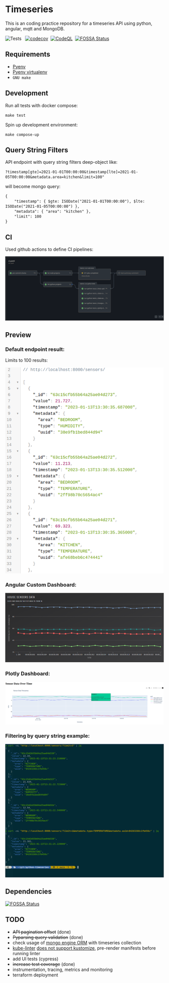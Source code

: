 # Timeseries

This is an coding practice repository for a timeseries API using python, angular, mqtt and MongoDB.

![Tests](https://github.com/rcbop/python-timeseries/actions/workflows/ci.yaml/badge.svg)
&nbsp;&nbsp;[![codecov](https://codecov.io/gh/rcbop/timeseries-visualization/branch/main/graph/badge.svg?token=ijcD6RzE8L)](https://codecov.io/gh/rcbop/timeseries-visualization)&nbsp;&nbsp;[![CodeQL](https://github.com/rcbop/python-timeseries/workflows/CodeQL/badge.svg)](https://github.com/rcbop/python-timeseries/actions/workflows/github-code-scanning/codeql)&nbsp;&nbsp;[![FOSSA Status](https://app.fossa.com/api/projects/git%2Bgithub.com%2Frcbop%2Fpython-timeseries.svg?type=shield)](https://app.fossa.com/projects/git%2Bgithub.com%2Frcbop%2Fpython-timeseries?ref=badge_shield)

## Requirements

- [Pyenv](https://github.com/pyenv/pyenv)
- [Pyenv virtualenv](https://github.com/pyenv/pyenv-virtualenv)
- `GNU make`

## Development

Run all tests with docker compose:

```
make test
```

Spin up development environment:

```
make compose-up
```

## Query String Filters

API endpoint with query string filters deep-object like:

```
?timestamp[gte]=2021-01-01T00:00:00&timestamp[lte]=2021-01-05T00:00:00&metadata.area=kitchen&limit=100"
```

will become mongo query:

```
{
    "timestamp": { $gte: ISODate("2021-01-01T00:00:00"), $lte: ISODate("2021-01-05T00:00:00") },
    "metadata": { "area": "kitchen" },
    "limit": 100
}
```

## CI

Used github actions to define CI pipelines:

![workflows](./docs/ci.png)

## Preview

### Default endpoint result:

Limits to 100 results:

![query-result](./docs/query-result.png)

### Angular Custom Dashboard:

![dashboard](./docs/dashboard.png)

### Plotly Dashboard:

![plotly-dashboard](./docs/plotly-dash.png)

### Filtering by query string example:

![using-query-string-filters](./docs/using-query-string-filters.png)

## Dependencies
[![FOSSA Status](https://app.fossa.com/api/projects/git%2Bgithub.com%2Frcbop%2Fpython-timeseries.svg?type=small)](https://app.fossa.com/projects/git%2Bgithub.com%2Frcbop%2Fpython-timeseries?ref=badge_small)

## TODO

- ~~API pagination offset~~ (done)
- ~~Pyparsing query validation~~ (done)
- check usage of [mongo engine ORM](http://mongoengine.org/) with timeseries collection
- [kube-linter](https://docs.kubelinter.io/#/) [does not support kustomize](https://github.com/stackrox/kube-linter/issues/113), pre-render manifests before running linter
- add UI tests (cypress)
- ~~increase test coverage~~ (done)
- instrumentation, tracing, metrics and monitoring
- terraform deployment
